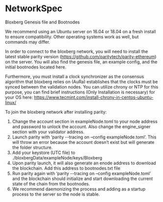 # NetworkSpec
Bloxberg Genesis file and Bootnodes

We recommend using an Ubuntu server on 16.04 or 18.04 on a fresh install to ensure compatibility. Other operating systems work as well, but commands may differ.

In order to connect to the bloxberg network, you will need to install the latest stable parity version (https://github.com/paritytech/parity-ethereum) on the server. You will also find the genesis file, an example config, and the initial bootnodes located here.

Furthermore, you must install a clock synchronizer as the consensus algorithm that bloxberg relies on (AuRa) establishes that the clocks must be synced between the validation nodes. You can utilize chrony or NTP for this purpose, you can find brief instructions (Only Installation is necessary) for your OS here: https://www.tecmint.com/install-chrony-in-centos-ubuntu-linux/

To join the bloxberg network after installing parity:

1.	Change the account section in exampleNode.toml to your node address and password to unlock the account. Also change the engine_signer section with your validator address.
2.	Launch parity with ‘parity --tracing on –config exampleNode.toml’. This will throw an error because the account doesn’t exist but will generate the folder structure.
3.	Add your keystore (UTC file) to ./bloxbergData/exampleNode/keys/Bloxberg
4.	Upon parity launch, it will also generate an enode address to download the blockchain. Add this address to bootnodes.txt file
5.	Run parity again with ‘parity --tracing on –config exampleNode.toml’ and the blockchain should initialize and start downloading the current state of the chain from the bootnodes.
6.	We recommend daemonizing the process and adding as a startup process to the server so the node is stable.
